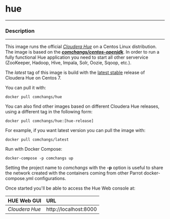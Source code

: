 # **hue**
___

### Description
___

This image runs the official [*Cloudera Hue*](http://gethue.com/) on a Centos Linux distribution. The image is based on the [***comchangs/centos-openjdk***](https://hub.docker.com/r/comchangs/centos-openjdk). In order to run a fully functional Hue application you need to start all other servervice (ZooKeeper, Hadoop, Hive, Impala, Solr, Oozie, Sqoop, etc.).

The *latest* tag of this image is build with the [latest stable](http://gethue.com/category/release/) release of Cloudera Hue on Centos 7.

You can pull it with:

    docker pull comchangs/hue


You can also find other images based on different Cloudera Hue releases, using a different tag in the following form:

    docker pull comchangs/hue:[hue-release]


For example, if you want latest version you can pull the image with:

    docker pull comchangs/latest


Run with Docker Compose:

    docker-compose -p comchangs up


Setting the project name to *comchangs* with the **-p** option is useful to share the network created with the containers coming from other Parrot docker-compose.yml configurations.

Once started you'll be able to access the Hue Web console at:

| **HUE Web GUI**           |**URL**                            |
|:--------------------------|:----------------------------------|
| *Cloudera Hue*            | http://localhost:8000            |
